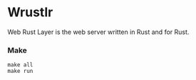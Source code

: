 # Wrustlr #

Web Rust Layer is the web server written in Rust and for Rust.

### Make ###

```
make all
make run
```